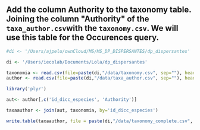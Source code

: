 Add the column Authority to the taxonomy table. Joining the column "Authority" of the `taxa_author.csv`with the `taxonomy.csv`. We will use this table for the Occurences query.
--------------------------------------------------------------------------------------------------------------------------------------------------------------------------------

``` r
#di <- '/Users/ajpelu/ownCloud/MS/MS_DP_DISPERSANTES/dp_dispersantes'

di <- '/Users/iecolab/Documents/Lola/dp_dispersantes'

taxonomia <- read.csv(file=paste(di,"/data/taxonomy.csv", sep=""), header=TRUE, sep=",")
author <- read.csv(file=paste(di,"/data/taxa_author.csv", sep=""), header=TRUE, sep=",")

library('plyr')

aut<- author[,c('id_dicc_especies', 'Authority')]

taxaauthor <- join(aut, taxonomia, by='id_dicc_especies')

write.table(taxaauthor, file = paste(di,"/data/taxonomy_complete.csv", sep=""), row.names=FALSE, quote= FALSE, sep =";")
```
